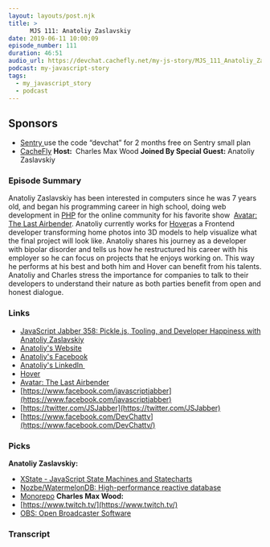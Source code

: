 ```yaml
---
layout: layouts/post.njk
title: >
      MJS 111: Anatoliy Zaslavskiy
date: 2019-06-11 10:00:09
episode_number: 111
duration: 46:51
audio_url: https://devchat.cachefly.net/my-js-story/MJS_111_Anatoliy_Zaslavskiy.mp3
podcast: my-javascript-story
tags: 
  - my_javascript_story
  - podcast
---
```


## **Sponsors**

- [Sentry&nbsp;](https://sentry.io/)use the code “devchat” for 2 months free on Sentry small plan
- [CacheFly](https://www.cachefly.com/)
**Host:&nbsp;** Charles Max Wood **Joined By Special Guest:** Anatoliy Zaslavskiy
### **Episode Summary**
Anatoliy Zaslavskiy has been interested in computers since he was 7 years old, and began his programming career in high school, doing web development in [PHP](https://php.net/) for the online community for his favorite show&nbsp; [Avatar: The Last Airbender](https://www.imdb.com/title/tt0417299/). Anatoliy currently works for [Hover](https://hover.to)as a Frontend developer transforming home photos into 3D models to help visualize what the final project will look like. Anatoliy shares his journey as a developer with bipolar disorder and tells us how he restructured his career with his employer&nbsp;so he can focus on projects that he enjoys working on. This way he performs at his best and both him and Hover can benefit from his talents. Anatoliy and Charles stress the importance for companies to talk to their developers to understand their nature as both parties benefit from open and honest dialogue.
### **Links**

- [JavaScript Jabber 358: Pickle.js, Tooling, and Developer Happiness with Anatoliy Zaslavskiy](https://devchat.tv/react-round-up/rru-064-optimizing-for-performance-in-react-with-aggelos-arvanitakis/)
- [Anatoliy's Website](https://tolicodes.com/)
- [Anatoliy's Facebook](https://www.facebook.com/tolicodes)
- [Anatoliy's LinkedIn&nbsp;](https://www.linkedin.com/in/tolicodes)
- [Hover](https://hover.to)
- [Avatar: The Last Airbender](https://www.imdb.com/title/tt0417299/)
- [https://www.facebook.com/javascriptjabber](https://www.facebook.com/javascriptjabber)
- [https://twitter.com/JSJabber](https://twitter.com/JSJabber)
- [https://www.facebook.com/DevChattv](https://www.facebook.com/DevChattv/)

### **Picks**
 **Anatoliy Zaslavskiy:**
- [XState - JavaScript State Machines and Statecharts](https://xstate.js.org/)
- [Nozbe/WatermelonDB: High-performance reactive database](https://github.com/Nozbe/WatermelonDB)
- [Monorepo](https://en.wikipedia.org/wiki/Monorepo)
**Charles Max Wood:**
- [https://www.twitch.tv/](https://www.twitch.tv/)
- [OBS: Open Broadcaster Software](https://obsproject.com/)


### Transcript


